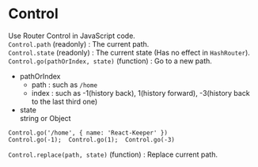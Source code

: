 # Control
Use Router Control in JavaScript code.  
`Control.path` (readonly) :  The current path.  
`Control.state` (readonly) : The current state (Has no effect in `HashRouter`).  
`Control.go(pathOrIndex, state)` (function) : Go to a new path.  
  - pathOrIndex  
    * path : such as `/home`  
    * index : such as -1(history back), 1(history forward), -3(history back to the last third one)   
  - state  
    string or Object  

  ```
  Control.go('/home', { name: 'React-Keeper' })
  Control.go(-1);  Control.go(1);  Control.go(-3)
  ```
`Control.replace(path, state)` (function) : Replace current path.
